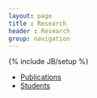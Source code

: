 ```yaml
---
layout: page
title : Research
header : Research
group: navigation
---
```

{% include JB/setup %}

- [Publications](publications.html)
- [Students](students.html)

